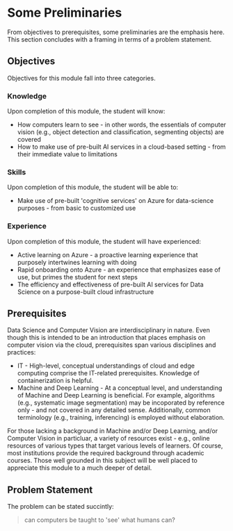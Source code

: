 # Some Preliminaries 

From objectives to prerequisites, some preliminaries are the emphasis here. This section concludes with a framing in terms of a problem statement. 

## Objectives 

Objectives for this module fall into three categories.

### Knowledge

Upon completion of this module, the student will know:

- How computers learn to see - in other words, the essentials of computer vision (e.g., object detection and classification, segmenting objects) are covered  
- How to make use of pre-built AI services in a cloud-based setting - from their immediate value to limitations 

### Skills

Upon completion of this module, the student will be able to:

- Make use of pre-built 'cognitive services' on Azure for data-science purposes - from basic to customized use 

### Experience

Upon completion of this module, the student will have experienced:

- Active learning on Azure - a proactive learning experience that purposely intertwines learning with doing 
- Rapid onboarding onto Azure - an experience that emphasizes ease of use, but primes the student for next steps  
- The efficiency and effectiveness of pre-built AI services for Data Science on a purpose-built cloud infrastructure 

## Prerequisites 

Data Science and Computer Vision are interdisciplinary in nature. Even though this is intended to be an introduction that places emphasis on computer vision via the cloud, prerequisites span various disciplines and practices:

- IT - High-level, conceptual understandings of cloud and edge computing comprise the IT-related prerequisites. Knowledge of containerization is helpful. 
- Machine and Deep Learning - At a conceptual level, and understanding of Machine and Deep Learning is beneficial. For example, algorithms (e.g., systematic image segmentation) may be incoporated by reference only - and not covered in any detailed sense. Additionally, common terminology (e.g., training, inferencing) is employed without elaboration. 

For those lacking a background in Machine and/or Deep Learning, and/or Computer Vision in particluar, a variety of resources exist - e.g., online resources of various types that target various levels of learners. Of course, most institutions provide the required background through academic courses. Those well grounded in this subject will be well placed to appreciate this module to a much deeper of detail.

<!--- math? --->

## Problem Statement 

The problem can be stated succintly:

> can computers be taught to 'see' what humans can? 